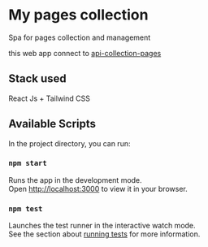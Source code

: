 # My pages collection

Spa for pages collection and management 

this web app connect to [api-collection-pages](https://github.com/Andreszd/api-collection-pages) 

## Stack used

React Js + Tailwind CSS 


## Available Scripts

In the project directory, you can run:

### `npm start`

Runs the app in the development mode.\
Open [http://localhost:3000](http://localhost:3000) to view it in your browser.


### `npm test`

Launches the test runner in the interactive watch mode.\
See the section about [running tests](https://facebook.github.io/create-react-app/docs/running-tests) for more information.



